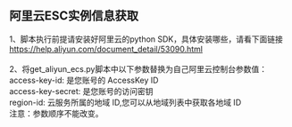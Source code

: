 ## 阿里云ESC实例信息获取

1、脚本执行前提请安装好阿里云的python SDK，具体安装哪些，请看下面链接<br>
https://help.aliyun.com/document_detail/53090.html<br>
<br>
2、将get_aliyun_ecs.py脚本中以下参数替换为自己阿里云控制台参数值：<br>
  access-key-id: 是您账号的 AccessKey ID<br>
  access-key-secret: 是您账号的访问密钥<br>
  region-id: 云服务所属的地域 ID,您可以从地域列表中获取各地域 ID<br>
注意：参数顺序不能改变。<br>
